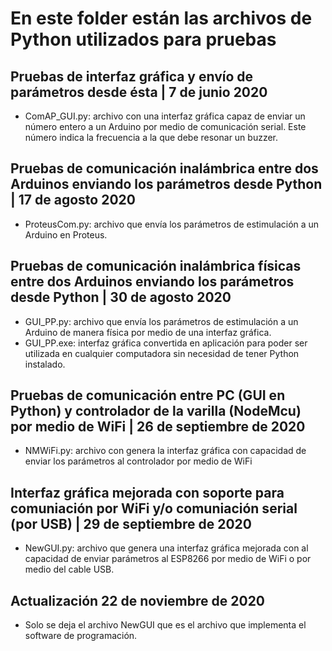# En este folder están las archivos de Python utilizados para pruebas

## Pruebas de interfaz gráfica y envío de parámetros desde ésta | 7 de junio 2020

- ComAP_GUI.py: archivo con una interfaz gráfica capaz de enviar un número entero a un Arduino por medio de comunicación serial. Este número indica la frecuencia a la que debe resonar un buzzer. 

## Pruebas de comunicación inalámbrica entre dos Arduinos enviando los parámetros desde Python | 17 de agosto 2020

- ProteusCom.py: archivo que envía los parámetros de estimulación a un Arduino en Proteus. 

## Pruebas de comunicación inalámbrica físicas entre dos Arduinos enviando los parámetros desde Python | 30 de agosto 2020
- GUI_PP.py: archivo que envía los parámetros de estimulación a un Arduino de manera física por medio de una interfaz gráfica.
- GUI_PP.exe: interfaz gráfica convertida en aplicación para poder ser utilizada en cualquier computadora sin necesidad de tener Python instalado. 

## Pruebas de comunicación entre PC (GUI en Python) y controlador de la varilla (NodeMcu) por medio de WiFi | 26 de septiembre de 2020
- NMWiFi.py: archivo con genera la interfaz gráfica con capacidad de enviar los parámetros al controlador por medio de WiFi

## Interfaz gráfica mejorada con soporte para comuniación por WiFi y/o comuniación serial (por USB) | 29 de septiembre de 2020
- NewGUI.py: archivo que genera una interfaz gráfica mejorada con al capacidad de enviar parámetros al ESP8266 por medio de WiFi o por medio del cable USB.

## Actualización 22 de noviembre de 2020
- Solo se deja el archivo NewGUI que es el archivo que implementa el software de programación. 